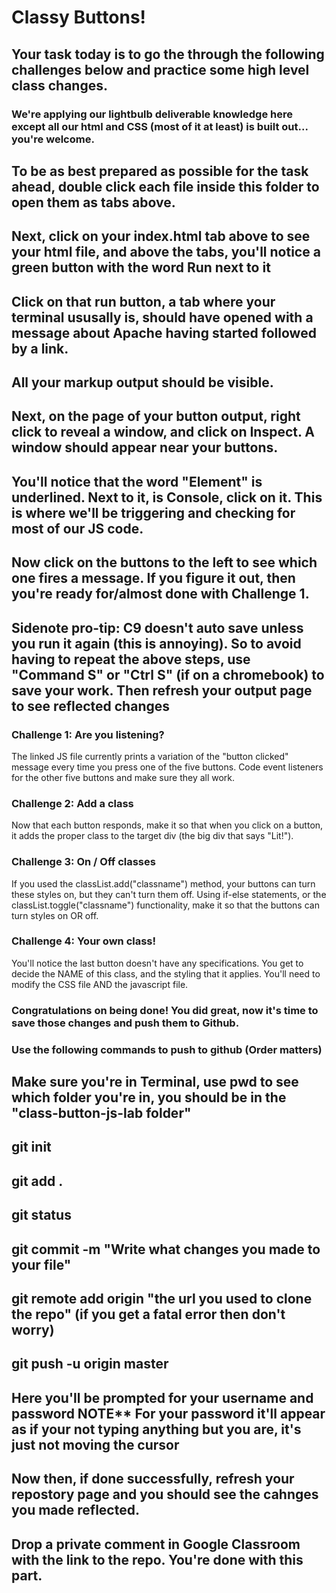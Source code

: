 # Classy Buttons!

## Your task today is to go the through the following challenges below and practice some high level class changes. 

### We're applying our lightbulb deliverable knowledge here except all our html and CSS (most of it at least) is built out... you're welcome.

## To be as best prepared as possible for the task ahead, double click each file inside this folder to open them as tabs above. 

## Next, click on your index.html tab above to see your html file, and above the tabs, you'll notice a green button with the word Run next to it

## Click on that run button, a tab where your terminal ususally is, should have opened with a message about Apache having started followed by a link. 

## All your markup output should be visible.

## Next, on the page of your button output, right click to reveal a window, and click on Inspect. A window should appear near your buttons. 

## You'll notice that the word "Element" is underlined. Next to it, is Console, click on it. This is where we'll be triggering and checking for most of our JS code. 

## Now click on the buttons to the left to see which one fires a message. If you figure it out, then you're ready for/almost done with Challenge 1. 

## Sidenote pro-tip: C9 doesn't auto save unless you run it again (this is annoying). So to avoid having to repeat the above steps, use "Command S" or "Ctrl S" (if on a chromebook) to save your work. Then refresh your output page to see reflected changes

### Challenge 1: Are you listening?

The linked JS file currently prints a variation of the "button clicked" message every time you press one of the five buttons.
Code event listeners for the other five buttons and make sure they all work. 

### Challenge 2: Add a class

Now that each button responds, make it so that when you click on a button, it adds the proper class to the target div (the big div that says "Lit!"). 

### Challenge 3: On / Off classes

If you used the classList.add("classname") method, your buttons can turn these styles on, but they can't turn them off. Using if-else statements, or the classList.toggle("classname") functionality, make it so that the buttons can turn styles on OR off. 

### Challenge 4: Your own class!

You'll notice the last button doesn't have any specifications. You get to decide the NAME of this class, and the styling that it applies. You'll need to modify the CSS file AND the javascript file. 

### Congratulations on being done! You did great, now it's time to save those changes and push them to Github. 
### Use the following commands to push to github (Order matters)
## Make sure you're in Terminal, use pwd to see which folder you're in, you should be in the "class-button-js-lab folder"
## git init
## git add . 
## git status
## git commit -m "Write what changes you made to your file"
## git remote add origin "the url you used to clone the repo" (if you get a fatal error then don't worry)
## git push -u origin master 
## Here you'll be prompted for your username and password NOTE** For your password it'll appear as if your not typing anything but you are, it's just not moving the cursor
## Now then, if done successfully, refresh your repostory page and you should see the cahnges you made reflected. 
## Drop a private comment in Google Classroom with the link to the repo. You're done with this part.